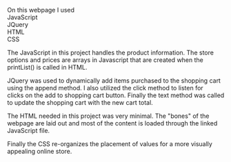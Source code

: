 On this webpage I used <br>
JavaScript <br>
JQuery<br>
HTML <br>
CSS<br>

The JavaScript in this project handles the product information. The store options and prices are arrays in Javascript that are created when the <br>
printList() is called in HTML. <br>

JQuery was used to dynamically add items purchased to the shopping cart using the append method. I also utilized the click method to listen for <br>
clicks on the add to shopping cart button. Finally the text method was called to update the shopping cart with the new cart total. <br>

The HTML needed in this project was very minimal. The "bones" of the webpage are laid out and most of the content is loaded through the linked JavaScript file.

Finally the CSS re-organizes the placement of values for a more visually appealing online store. 

